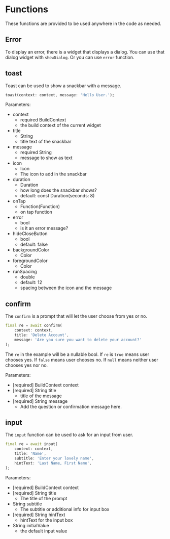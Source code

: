 # Functions

These functions are provided to be used anywhere in the code as needed.

## Error

To display an error, there is a widget that displays a dialog. You can use that dialog widget with `showDialog`. Or you can use `error` function.

## toast

Toast can be used to show a snackbar with a message.

```dart
toast(context: context, message: 'Hello User.');
```

Parameters:

- context
  * required BuildContext
  * the build context of the current widget
- title
  * String
  * title text of the snackbar
- message
  * required String
  * message to show as text
- icon
  * Icon
  * The icon to add in the snackbar
- duration
  * Duration
  * how long does the snackbar shows?
  * default: const Duration(seconds: 8)
- onTap
  * Function(Function)
  * on tap function
- error
  * bool
  * is it an error message?
- hideCloseButton
  * bool
  * default: false
- backgroundColor
  * Color
- foregroundColor
  * Color
- runSpacing
  * double
  * default: 12
  * spacing between the icon and the message

## confirm

The `confirm` is a prompt that will let the user choose from yes or no.

```dart
final re = await confirm(
    context: context,
    title: 'Delete Account',
    message: 'Are you sure you want to delete your account?'
);
```

The `re` in the example will be a nullable bool. If `re` is `true` means user chooses yes. If `false` means user chooses no. If `null` means neither user chooses yes nor no.

Parameters:

- [required] BuildContext context
- [required] String title
  - title of the message
- [required] String message
  - Add the question or confirmation message here.

## input

The `input` function can be used to ask for an input from user.

```dart
final re = await input(
    context: context,
    title: 'Name',
    subtitle: 'Enter your lovely name',
    hintText: 'Last Name, First Name',
);
```

Parameters:

- [required] BuildContext context
- [required] String title
  - The title of the prompt
- String subtitle
  - The subtitle or additional info for input box
- [required] String hintText
  - hintText for the input box
- String initialValue
  - the default input value
